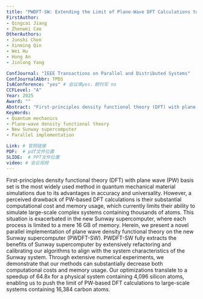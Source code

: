 ```yaml
---
title: "PWDFT-SW: Extending the Limit of Plane-Wave DFT Calculations to 16K Atoms on the New Sunway Supercomputer"
FirstAuthor:
- Qingcai Jiang
- Zhenwei Cao
OtherAuthors:
- Junshi Chen
- Xinming Qin
- Wei Hu
- Hong An
- Jinlong Yang

ConfJournal: "IEEE Transactions on Parallel and Distributed Systems"
ConfJournalAbbr: TPDS
IsAConference: "yes" # 会议填yes，期刊写 no
CCFLevel: "A" 
Year: 2025
Award: ""
Abstract: "First-principles density functional theory (DFT) with plane wave (PW) basis set is the most widely used method in quantum mechanical material simulations due to its advantages in accuracy and universality. However, a perceived drawback of PW-based DFT calculations is their substantial computational cost and memory usage, which currently limits their ability to simulate large-scale complex systems containing thousands of atoms. This situation is exacerbated in the new Sunway supercomputer, where each process is limited to a mere 16 GB of memory. Herein, we present a novel parallel implementation of plane wave density functional theory on the new Sunway supercomputer (PWDFT-SW). PWDFT-SW fully extracts the benefits of Sunway supercomputer by extensively refactoring and calibrating our algorithms to align with the system characteristics of the Sunway system. Through extensive numerical experiments, we demonstrate that our methods can substantially decrease both computational costs and memory usage. Our optimizations translate to a speedup of 64.8x for a physical system containing 4,096 silicon atoms, enabling us to push the limit of PW-based DFT calculations to large-scale systems containing 16,384 carbon atoms."
KeyWords:
- Quantum mechanics
- Plane-wave density functional theory
- New Sunway supercomputer
- Parallel implementation

Link: # 官网链接 
PDF:  # pdf文件位置
SLIDE:  # PPT文件位置
video: # 会议视频
---
```


First-principles density functional theory (DFT) with plane wave (PW) basis set is the most widely used method in quantum mechanical material simulations due to its advantages in accuracy and universality. However, a perceived drawback of PW-based DFT calculations is their substantial computational cost and memory usage, which currently limits their ability to simulate large-scale complex systems containing thousands of atoms. This situation is exacerbated in the new Sunway supercomputer, where each process is limited to a mere 16 GB of memory. Herein, we present a novel parallel implementation of plane wave density functional theory on the new Sunway supercomputer (PWDFT-SW). PWDFT-SW fully extracts the benefits of Sunway supercomputer by extensively refactoring and calibrating our algorithms to align with the system characteristics of the Sunway system. Through extensive numerical experiments, we demonstrate that our methods can substantially decrease both computational costs and memory usage. Our optimizations translate to a speedup of 64.8x for a physical system containing 4,096 silicon atoms, enabling us to push the limit of PW-based DFT calculations to large-scale systems containing 16,384 carbon atoms.
